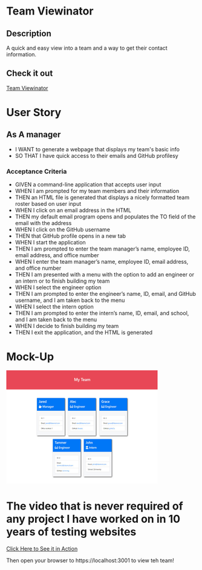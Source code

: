 # Team Viewinator

## Description
A quick and easy view into a team and a way to get their contact information.

## Check it out
[Team Viewinator](https://joe-riley.github.io/team-viewinator/)

# User Story
## As A manager
* I WANT to generate a webpage that displays my team's basic info
* SO THAT I have quick access to their emails and GitHub profilesy

### Acceptance Criteria
* GIVEN a command-line application that accepts user input
* WHEN I am prompted for my team members and their information
* THEN an HTML file is generated that displays a nicely formatted team roster based on user input
* WHEN I click on an email address in the HTML
* THEN my default email program opens and populates the TO field of the email with the address
* WHEN I click on the GitHub username
* THEN that GitHub profile opens in a new tab
* WHEN I start the application
* THEN I am prompted to enter the team manager’s name, employee ID, email address, and office number
* WHEN I enter the team manager’s name, employee ID, email address, and office number
* THEN I am presented with a menu with the option to add an engineer or an intern or to finish building my team
* WHEN I select the engineer option
* THEN I am prompted to enter the engineer’s name, ID, email, and GitHub username, and I am taken back to the menu
* WHEN I select the intern option
* THEN I am prompted to enter the intern’s name, ID, email, and school, and I am taken back to the menu
* WHEN I decide to finish building my team
* THEN I exit the application, and the HTML is generated

# Mock-Up

<img src="./docs/images/10-object-oriented-programming-homework-demo-1.png" alt="My Team View" title="Mock of My Team View" width="400" height="300" />

# The video that is never required of any project I have worked on in 10 years of testing websites

[Click Here to See it in Action](https://drive.google.com/file/d/1ufd06wt2wbDjHtfWRg8_FjWXCQrOXzNs)

Then open your browser to https://localhost:3001 to view teh team!
